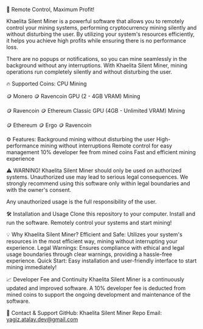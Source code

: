 🚀 Remote Control, Maximum Profit!


Khaelita Silent Miner is a powerful software that allows you to remotely control your mining systems, performing cryptocurrency mining silently and without disturbing the user. By utilizing your system's resources efficiently, it helps you achieve high profits while ensuring there is no performance loss.

There are no popups or notifications, so you can mine seamlessly in the background without any interruptions. With Khaelita Silent Miner, mining operations run completely silently and without disturbing the user.


🔥 Supported Coins:
CPU Mining


🪙 Monero
🪙 Ravencoin
GPU (2 - 4GB VRAM) Mining


🪙 Ravencoin
🪙 Ethereum Classic
GPU (4GB - Unlimited VRAM) Mining


🪙 Ethereum
🪙 Ergo
🪙 Ravencoin


⚙️ Features:
Background mining without disturbing the user
High-performance mining without interruptions
Remote control for easy management
10% developer fee from mined coins
Fast and efficient mining experience


⚠️ WARNING!
Khaelita Silent Miner should only be used on authorized systems. Unauthorized use may lead to serious legal consequences. We strongly recommend using this software only within legal boundaries and with the owner's consent.

Any unauthorized usage is the full responsibility of the user.


🛠️ Installation and Usage
Clone this repository to your computer.
Install and run the software.
Remotely control your systems and start mining!


💡 Why Khaelita Silent Miner?
Efficient and Safe: Utilizes your system's resources in the most efficient way, mining without interrupting your experience.
Legal Warnings: Ensures compliance with ethical and legal usage boundaries through clear warnings, providing a hassle-free experience.
Quick Start: Easy installation and user-friendly interface to start mining immediately!


📈 Developer Fee and Continuity
Khaelita Silent Miner is a continuously updated and improved software. A 10% developer fee is deducted from mined coins to support the ongoing development and maintenance of the software.


🔗 Contact & Support
GitHub: Khaelita Silent Miner Repo
Email: yagiz.atalay.dev@gmail.com
